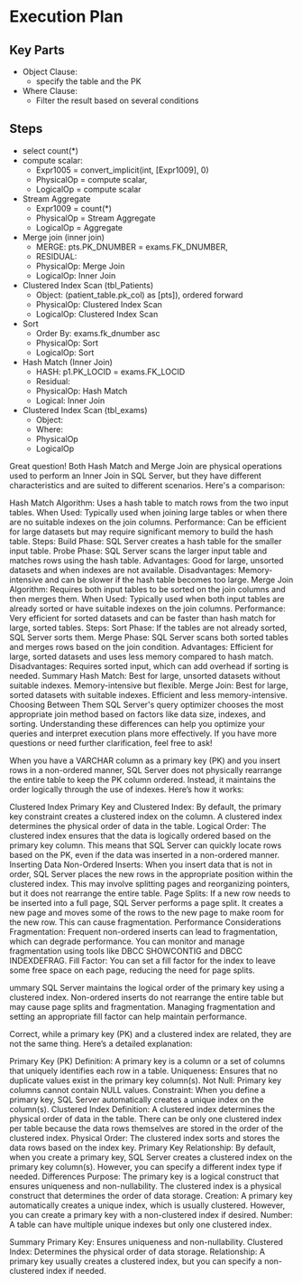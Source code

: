 # Execution Plan

## Key Parts

- Object Clause:
  - specify the table and the PK
- Where Clause:
  - Filter the result based on several conditions


## Steps

- select count(*) 
- compute scalar:
  - Expr1005 = convert_implicit(int, [Expr1009], 0)
  - PhysicalOp = compute scalar, 
  - LogicalOp = compute scalar
- Stream Aggregate
  - Expr1009 = count(*)
  - PhysicalOp = Stream Aggregate
  - LogicalOp = Aggregate
- Merge join (inner join)
  - MERGE: pts.PK_DNUMBER = exams.FK_DNUMBER,
  - RESIDUAL: 
  - PhysicalOp: Merge Join
  - LogicalOp: Inner Join
- Clustered Index Scan (tbl_Patients) 
  - Object: (patient_table.pk_col) as [pts]), ordered forward
  - PhysicalOp: Clustered Index Scan
  - LogicalOp: Clustered Index Scan
- Sort
  - Order By: exams.fk_dnumber asc
  - PhysicalOp: Sort
  - LogicalOp: Sort
- Hash Match (Inner Join)
  - HASH: p1.PK_LOCID = exams.FK_LOCID
  - Residual:
  - PhysicalOp: Hash Match
  - Logical: Inner Join
- Clustered Index Scan (tbl_exams)
  - Object:
  - Where:
  - PhysicalOp
  - LogicalOp



Great question! Both Hash Match and Merge Join are physical operations used to perform an Inner Join in SQL Server, but they have different characteristics and are suited to different scenarios. Here's a comparison:

Hash Match
Algorithm: Uses a hash table to match rows from the two input tables.
When Used: Typically used when joining large tables or when there are no suitable indexes on the join columns.
Performance: Can be efficient for large datasets but may require significant memory to build the hash table.
Steps:
Build Phase: SQL Server creates a hash table for the smaller input table.
Probe Phase: SQL Server scans the larger input table and matches rows using the hash table.
Advantages: Good for large, unsorted datasets and when indexes are not available.
Disadvantages: Memory-intensive and can be slower if the hash table becomes too large.
Merge Join
Algorithm: Requires both input tables to be sorted on the join columns and then merges them.
When Used: Typically used when both input tables are already sorted or have suitable indexes on the join columns.
Performance: Very efficient for sorted datasets and can be faster than hash match for large, sorted tables.
Steps:
Sort Phase: If the tables are not already sorted, SQL Server sorts them.
Merge Phase: SQL Server scans both sorted tables and merges rows based on the join condition.
Advantages: Efficient for large, sorted datasets and uses less memory compared to hash match.
Disadvantages: Requires sorted input, which can add overhead if sorting is needed.
Summary
Hash Match: Best for large, unsorted datasets without suitable indexes. Memory-intensive but flexible.
Merge Join: Best for large, sorted datasets with suitable indexes. Efficient and less memory-intensive.
Choosing Between Them
SQL Server's query optimizer chooses the most appropriate join method based on factors like data size, indexes, and sorting. Understanding these differences can help you optimize your queries and interpret execution plans more effectively.
If you have more questions or need further clarification, feel free to ask!



When you have a VARCHAR column as a primary key (PK) and you insert rows in a non-ordered manner, SQL Server does not physically rearrange the entire table to keep the PK column ordered. Instead, it maintains the order logically through the use of indexes. Here’s how it works:

Clustered Index
Primary Key and Clustered Index: By default, the primary key constraint creates a clustered index on the column. A clustered index determines the physical order of data in the table.
Logical Order: The clustered index ensures that the data is logically ordered based on the primary key column. This means that SQL Server can quickly locate rows based on the PK, even if the data was inserted in a non-ordered manner.
Inserting Data
Non-Ordered Inserts: When you insert data that is not in order, SQL Server places the new rows in the appropriate position within the clustered index. This may involve splitting pages and reorganizing pointers, but it does not rearrange the entire table.
Page Splits: If a new row needs to be inserted into a full page, SQL Server performs a page split. It creates a new page and moves some of the rows to the new page to make room for the new row. This can cause fragmentation.
Performance Considerations
Fragmentation: Frequent non-ordered inserts can lead to fragmentation, which can degrade performance. You can monitor and manage fragmentation using tools like DBCC SHOWCONTIG and DBCC INDEXDEFRAG.
Fill Factor: You can set a fill factor for the index to leave some free space on each page, reducing the need for page splits.


ummary
SQL Server maintains the logical order of the primary key using a clustered index.
Non-ordered inserts do not rearrange the entire table but may cause page splits and fragmentation.
Managing fragmentation and setting an appropriate fill factor can help maintain performance.


Correct, while a primary key (PK) and a clustered index are related, they are not the same thing. Here’s a detailed explanation:

Primary Key (PK)
Definition: A primary key is a column or a set of columns that uniquely identifies each row in a table.
Uniqueness: Ensures that no duplicate values exist in the primary key column(s).
Not Null: Primary key columns cannot contain NULL values.
Constraint: When you define a primary key, SQL Server automatically creates a unique index on the column(s).
Clustered Index
Definition: A clustered index determines the physical order of data in the table. There can be only one clustered index per table because the data rows themselves are stored in the order of the clustered index.
Physical Order: The clustered index sorts and stores the data rows based on the index key.
Primary Key Relationship: By default, when you create a primary key, SQL Server creates a clustered index on the primary key column(s). However, you can specify a different index type if needed.
Differences
Purpose: The primary key is a logical construct that ensures uniqueness and non-nullability. The clustered index is a physical construct that determines the order of data storage.
Creation: A primary key automatically creates a unique index, which is usually clustered. However, you can create a primary key with a non-clustered index if desired.
Number: A table can have multiple unique indexes but only one clustered index.

Summary
Primary Key: Ensures uniqueness and non-nullability.
Clustered Index: Determines the physical order of data storage.
Relationship: A primary key usually creates a clustered index, but you can specify a non-clustered index if needed.


